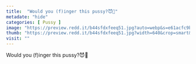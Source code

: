 ```yaml
---
title:  "Would you (f)inger this pussy?😈🌸"
metadate: "hide"
categories: [ Pussy ]
image: "https://preview.redd.it/b44sfdxfeeq51.jpg?auto=webp&s=e61acfc9b77ff0c3f6f7719c7390cb642d181060"
thumb: "https://preview.redd.it/b44sfdxfeeq51.jpg?width=640&crop=smart&auto=webp&s=b3afcb3888950a30f7474fc1462a691b60fc008a"
visit: ""
---
```

Would you (f)inger this pussy?😈🌸
